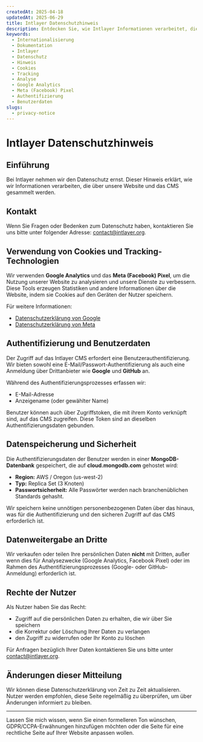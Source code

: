 ```yaml
---
createdAt: 2025-04-18
updatedAt: 2025-06-29
title: Intlayer Datenschutzhinweis
description: Entdecken Sie, wie Intlayer Informationen verarbeitet, die über unsere Website und das CMS gesammelt werden. Folgen Sie der Dokumentation, um die verschiedenen Formate und Anwendungsfälle zu verstehen.
keywords:
  - Internationalisierung
  - Dokumentation
  - Intlayer
  - Datenschutz
  - Hinweis
  - Cookies
  - Tracking
  - Analyse
  - Google Analytics
  - Meta (Facebook) Pixel
  - Authentifizierung
  - Benutzerdaten
slugs:
  - privacy-notice
---
```


# Intlayer Datenschutzhinweis

## Einführung

Bei Intlayer nehmen wir den Datenschutz ernst. Dieser Hinweis erklärt, wie wir Informationen verarbeiten, die über unsere Website und das CMS gesammelt werden.

## Kontakt

Wenn Sie Fragen oder Bedenken zum Datenschutz haben, kontaktieren Sie uns bitte unter folgender Adresse: [contact@intlayer.org](mailto:contact@intlayer.org).

## Verwendung von Cookies und Tracking-Technologien

Wir verwenden **Google Analytics** und das **Meta (Facebook) Pixel**, um die Nutzung unserer Website zu analysieren und unsere Dienste zu verbessern. Diese Tools erzeugen Statistiken und andere Informationen über die Website, indem sie Cookies auf den Geräten der Nutzer speichern.

Für weitere Informationen:

- [Datenschutzerklärung von Google](https://policies.google.com/privacy)
- [Datenschutzerklärung von Meta](https://www.facebook.com/privacy/policy)

## Authentifizierung und Benutzerdaten

Der Zugriff auf das Intlayer CMS erfordert eine Benutzerauthentifizierung. Wir bieten sowohl eine E-Mail/Passwort-Authentifizierung als auch eine Anmeldung über Drittanbieter wie **Google** und **GitHub** an.

Während des Authentifizierungsprozesses erfassen wir:

- E-Mail-Adresse
- Anzeigename (oder gewählter Name)

Benutzer können auch über Zugriffstoken, die mit ihrem Konto verknüpft sind, auf das CMS zugreifen. Diese Token sind an dieselben Authentifizierungsdaten gebunden.

## Datenspeicherung und Sicherheit

Die Authentifizierungsdaten der Benutzer werden in einer **MongoDB-Datenbank** gespeichert, die auf **cloud.mongodb.com** gehostet wird:

- **Region:** AWS / Oregon (us-west-2)
- **Typ:** Replica Set (3 Knoten)
- **Passwortsicherheit:** Alle Passwörter werden nach branchenüblichen Standards gehasht.

Wir speichern keine unnötigen personenbezogenen Daten über das hinaus, was für die Authentifizierung und den sicheren Zugriff auf das CMS erforderlich ist.

## Datenweitergabe an Dritte

Wir verkaufen oder teilen Ihre persönlichen Daten **nicht** mit Dritten, außer wenn dies für Analysezwecke (Google Analytics, Facebook Pixel) oder im Rahmen des Authentifizierungsprozesses (Google- oder GitHub-Anmeldung) erforderlich ist.

## Rechte der Nutzer

Als Nutzer haben Sie das Recht:

- Zugriff auf die persönlichen Daten zu erhalten, die wir über Sie speichern
- die Korrektur oder Löschung Ihrer Daten zu verlangen
- den Zugriff zu widerrufen oder Ihr Konto zu löschen

Für Anfragen bezüglich Ihrer Daten kontaktieren Sie uns bitte unter [contact@intlayer.org](mailto:contact@intlayer.org).

## Änderungen dieser Mitteilung

Wir können diese Datenschutzerklärung von Zeit zu Zeit aktualisieren. Nutzer werden empfohlen, diese Seite regelmäßig zu überprüfen, um über Änderungen informiert zu bleiben.

---

Lassen Sie mich wissen, wenn Sie einen formelleren Ton wünschen, GDPR/CCPA-Erwähnungen hinzufügen möchten oder die Seite für eine rechtliche Seite auf Ihrer Website anpassen wollen.
